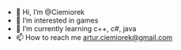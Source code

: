 - 👋 Hi, I’m @Ciemiorek
- 👀 I’m interested in games
- 🌱 I’m currently learning c++, c#, java
- 📫 How to reach me artur.ciemiorek@gmail.com

<!---
Ciemiorek/Ciemiorek is a ✨ special ✨ repository because its `README.md` (this file) appears on your GitHub profile.
You can click the Preview link to take a look at your changes.
--->
